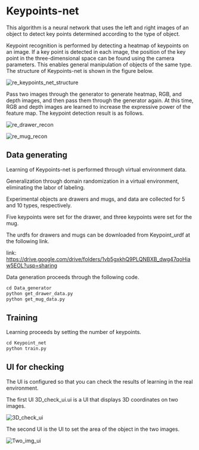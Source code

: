 # Keypoints-net
This algorithm is a neural network that uses the left and right images of an object to detect key points determined according to the type of object.

Keypoint recognition is performed by detecting a heatmap of keypoints on an image. If a key point is detected in each image, the position of the key point in the three-dimensional space can be found using the camera parameters. This enables general manipulation of objects of the same type. The structure of Keypoints-net is shown in the figure below.

![re_keypoints_net_structure](https://user-images.githubusercontent.com/50347012/144416595-ca54141d-4a6b-4a73-b640-2af355b6da43.png)

Pass two images through the generator to generate heatmap, RGB, and depth images, and then pass them through the generator again. At this time, RGB and depth images are learned to increase the expressive power of the feature map. The keypoint detection result is as follows.

![re_drawer_recon](https://user-images.githubusercontent.com/50347012/144416903-7d74a4cd-9ffa-41a7-967d-38c38c3147d1.png)

![re_mug_recon](https://user-images.githubusercontent.com/50347012/144416919-e518596f-ccdd-40d8-9f5d-28c6272220cd.png)

## Data generating

Learning of Keypoints-net is performed through virtual environment data.

Generalization through domain randomization in a virtual environment, eliminating the labor of labeling.

Experimental objects are drawers and mugs, and data are collected for 5 and 10 types, respectively.

Five keypoints were set for the drawer, and three keypoints were set for the mug.

The urdfs for drawers and mugs can be downloaded from Keypoint_urdf at the following link.

link: https://drive.google.com/drive/folders/1vb5gxkhQ9PLQNBXB_dwg47qoHiaw5EOL?usp=sharing

Data generation proceeds through the following code.

```p
cd Data_generator
python get_drawer_data.py
python get_mug_data.py
```
## Training

Learning proceeds by setting the number of keypoints.

```p
cd Keypoint_net
python train.py
```

## UI for checking

The UI is configured so that you can check the results of learning in the real environment.

The first UI 3D_check_ui.ui is a UI that displays 3D coordinates on two images.

![3D_check_ui](https://user-images.githubusercontent.com/50347012/144416640-50e25d54-c4e6-46dc-beea-c4dff98b4c1e.png)

The second UI is the UI to set the area of the object in the two images.

![Two_img_ui](https://user-images.githubusercontent.com/50347012/144416653-32523251-5980-4390-af27-8663e878ad9d.png)
